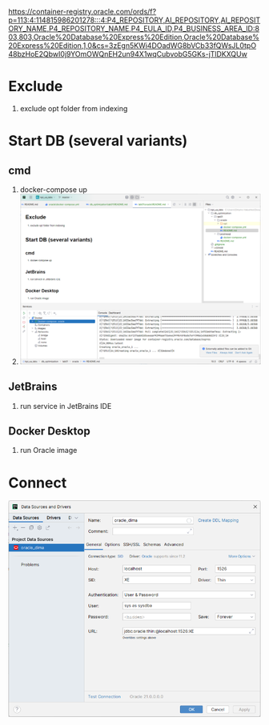 https://container-registry.oracle.com/ords/f?p=113:4:114815986201278:::4:P4_REPOSITORY,AI_REPOSITORY,AI_REPOSITORY_NAME,P4_REPOSITORY_NAME,P4_EULA_ID,P4_BUSINESS_AREA_ID:803,803,Oracle%20Database%20Express%20Edition,Oracle%20Database%20Express%20Edition,1,0&cs=3zEgn5KWi4DOadWG8bVCb33fQWsJL0tpO48bzHoE2QbwI0j9YOmOWQnEH2un94X1wqCubvobG5GKs-jTlDKXQUw


# Exclude 
1. exclude opt folder from indexing

# Start DB (several variants)
## cmd
1. docker-compose up
2. ![img.png](jet_brains_result.png)
## JetBrains
1. run service in JetBrains IDE
## Docker Desktop
1. run Oracle image 

# Connect
![img.png](connection.png)